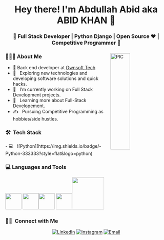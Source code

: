 <h1 align="center">Hey there! I'm Abdullah Abid aka  ABID KHAN 👋 </h1>
<h3 align="center">🚀 Full Stack Developer | Python Django | Open Source ♥ | Competitive Programmer  🚀</h3>
<div>
<img width = "35%" align="right" alt="PIC" height="300px" src="https://www.pngitem.com/pimgs/m/4-42822_apple-tv-copy-developer-illustration-png-transparent-png.png" />

<div align="left"> 
  <h3> 👨🏻‍💻 About Me </h3>
  
  - 🌳 Back end developer at [Ownsoft Tech](https://github.com/OwnSoft-Tech)
  - 🤔 &nbsp; Exploring new technologies and developing software solutions and quick hacks.
  - 💼 &nbsp; I’m currently working on Full Stack Development projects.
  - 🌱 &nbsp; Learning more about Full-Stack Developement.
  - ✍️ &nbsp; Pursuing Competitive Programming as hobbies/side hustles.  
</div> 
</div>

<h3> 🛠 &nbsp;Tech Stack</h3>
- 💻 &nbsp;
  ![Python](https://img.shields.io/badge/-Python-333333?style=flat&logo=python)
<div>
  <h3> 💻 Languages and Tools </h3>
  <p>
   <img src="https://i.giphy.com/media/LMt9638dO8dftAjtco/200.webp"   width="50">
   <img src="https://media3.giphy.com/media/ln7z2eWriiQAllfVcn/200w.webp" width="50"><img src="https://i.giphy.com/media/eNAsjO55tPbgaor7ma/200w.webp" width="50">
    <img src="https://i.giphy.com/media/IdyAQJVN2kVPNUrojM/200.webp" width="50"><img src="https://media.giphy.com/media/kH1DBkPNyZPOk0BxrM/giphy.gif" width="100">
  <p>
</div> 
<h3> 🤝🏻 &nbsp;Connect with Me </h3>

<p align="center">
<a href="https://www.linkedin.com/in/abid-khan-016823184"><img alt="LinkedIn" src="https://img.shields.io/badge/LinkedIn-Abid%20Khan%20-blue?style=flat-square&logo=linkedin"></a>
<a href="https://www.instagram.com/abid_khan.03/"><img alt="Instagram" src="https://img.shields.io/badge/Instagram-abid_khan.03__-blue?style=flat-square&logo=instagram"></a>
<a href="abidkhan42935@gmail.com"><img alt="Email" src="https://img.shields.io/badge/Email-abidkhan42935@gmail.com-blue?style=flat-square&logo=gmail"></a>
</p>
